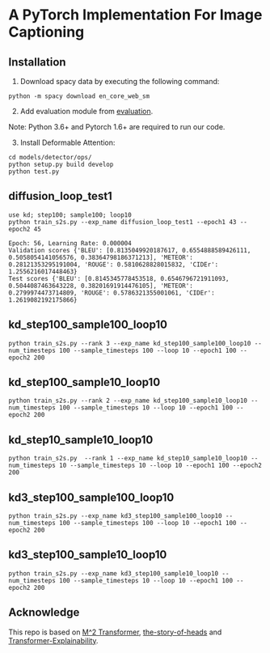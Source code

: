 # A PyTorch Implementation For Image Captioning

## Installation
1. Download spacy data by executing the following command:
```
python -m spacy download en_core_web_sm
```

2. Add evaluation module from [evaluation](https://github.com/aimagelab/meshed-memory-transformer/tree/master/evaluation).

Note: Python 3.6+ and Pytorch 1.6+ are required to run our code. 

3. Install Deformable Attention:
```shell
cd models/detector/ops/
python setup.py build develop
python test.py
```

## diffusion_loop_test1
```
use kd; step100; sample100; loop10
python train_s2s.py --exp_name diffusion_loop_test1 --epoch1 43 --epoch2 45

Epoch: 56, Learning Rate: 0.000004
Validation scores {'BLEU': [0.8135049920187617, 0.6554888589426111, 0.5058054141056576, 0.38364798186371213], 'METEOR': 0.28121353295191004, 'ROUGE': 0.5810628828015832, 'CIDEr': 1.2556216017448463}
Test scores {'BLEU': [0.8145345778453518, 0.6546796721911093, 0.5044087463643228, 0.38201691914476105], 'METEOR': 0.2799974473714809, 'ROUGE': 0.5786321355001061, 'CIDEr': 1.2619082192175866}
```
## kd_step100_sample100_loop10
```
python train_s2s.py --rank 3 --exp_name kd_step100_sample100_loop10 --num_timesteps 100 --sample_timesteps 100 --loop 10 --epoch1 100 --epoch2 200
```
## kd_step100_sample10_loop10
```
python train_s2s.py --rank 2 --exp_name kd_step100_sample10_loop10 --num_timesteps 100 --sample_timesteps 10 --loop 10 --epoch1 100 --epoch2 200
```
## kd_step10_sample10_loop10
```
python train_s2s.py  --rank 1 --exp_name kd_step10_sample10_loop10 --num_timesteps 10 --sample_timesteps 10 --loop 10 --epoch1 100 --epoch2 200
```
## kd3_step100_sample100_loop10
```
python train_s2s.py --exp_name kd3_step100_sample100_loop10 --num_timesteps 100 --sample_timesteps 100 --loop 10 --epoch1 100 --epoch2 200
```
## kd3_step100_sample10_loop10
```
python train_s2s.py --exp_name kd3_step100_sample10_loop10 --num_timesteps 100 --sample_timesteps 10 --loop 10 --epoch1 100 --epoch2 200
```
## Acknowledge
This repo is based on [M^2 Transformer](https://github.com/aimagelab/meshed-memory-transformer), [the-story-of-heads](https://github.com/lena-voita/the-story-of-heads) and [Transformer-Explainability](https://github.com/hila-chefer/Transformer-Explainability).
